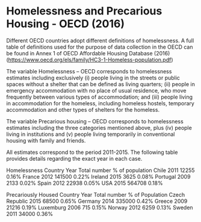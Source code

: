 # Homelessness and Precarious Housing - OECD (2016)

Different OECD countries adopt different definitions of homelessness. A full table of definitions used for the purpose of data collection in the OECD can be found in Annex 1 of OECD Affordable Housing Database (2016) (https://www.oecd.org/els/family/HC3-1-Homeless-population.pdf)

 

The variable Homelessness – OECD corresponds to homelessness estimates including exclusively (i) people living in the streets or public spaces without a shelter that can be defined as living quarters; (ii) people in emergency accommodation with no place of usual residence, who move frequently between various types of accommodation; and (iii) people living in accommodation for the homeless, including homeless hostels, temporary accommodation and other types of shelters for the homeless.

 

The variable Precarious housing – OECD corresponds to  homelessness estimates including the three categories mentioned above, plus (iv) people living in institutions and (v) people living temporarily in conventional housing with family and friends.

 

All estimates correspond to the period 2011-2015. The following table provides details regarding the exact year in each case.

 

Homelessness
Country Year Total number % of population
Chile 2011 12255 0.16%
France 2012 141500 0.22%
Ireland 2015 3625 0.08%
Portugal 2009 2133 0.02%
Spain 2012 22938 0.05%
USA 2015 564708 0.18%

Precariously Housed 
Country Year Total number % of Population
Czech Republic 2015 68500 0.65%
Germany  2014 335000 0.42%
Greece 2009 21216 0.19%
Luxemburg 2006 715 0.15%
Norway 2012 6259 0.13%
Sweden 2011 34000 0.36%